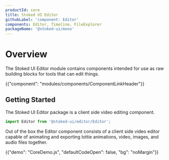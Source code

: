 ```yaml
---
productId: core
title: Stoked UI Editor
githubLabel: 'component: Editor'
components: Editor, Timeline, FileExplorer
packageName: '@stoked-ui/mono'
---
```


# Overview

<p class="description">The Stoked UI Editor module contains components intended for use as raw building blocks for tools that can edit things.</p>

{{"component": "modules/components/ComponentLinkHeader"}}

## Getting Started

The Stoked UI Editor package is a client side video editing component.

```jsx
import Editor from '@stoked-ui/editor/Editor';
```

Out of the box the Editor component consists of a client side video editor capable of animating and exporting lottie animations, video, images, and audio files together.

{{"demo": "CoreDemo.js", "defaultCodeOpen": false, "bg": "noMargin"}}
